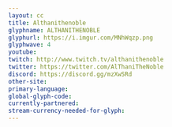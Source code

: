 ```yaml
---
layout: cc
title: Althanithenoble
glyphname: ALTHANITHENOBLE
glyphurl: https://i.imgur.com/MNhWqzp.png
glyphwave: 4
youtube: 
twitch: http://www.twitch.tv/althanithenoble
twitter: https://twitter.com/AlThaniTheNoble
discord: https://discord.gg/mzXwSRd
other-site: 
primary-language: 
global-glyph-code: 
currently-partnered: 
stream-currency-needed-for-glyph: 
---
```


